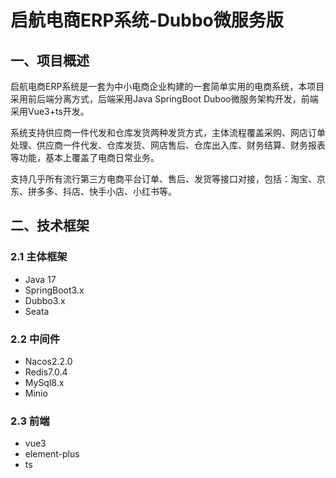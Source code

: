 ﻿# 启航电商ERP系统-Dubbo微服务版

## 一、项目概述

启航电商ERP系统是一套为中小电商企业构建的一套简单实用的电商系统，本项目采用前后端分离方式，后端采用Java SpringBoot Duboo微服务架构开发，前端采用Vue3+ts开发。

系统支持供应商一件代发和仓库发货两种发货方式，主体流程覆盖采购、网店订单处理、供应商一件代发、仓库发货、网店售后、仓库出入库、财务结算、财务报表等功能，基本上覆盖了电商日常业务。

支持几乎所有流行第三方电商平台订单、售后、发货等接口对接，包括：淘宝、京东、拼多多、抖店、快手小店、小红书等。


## 二、技术框架
### 2.1 主体框架
+ Java 17
+ SpringBoot3.x
+ Dubbo3.x
+ Seata

### 2.2 中间件
+ Nacos2.2.0
+ Redis7.0.4
+ MySql8.x
+ Minio

### 2.3 前端
+ vue3
+ element-plus
+ ts





